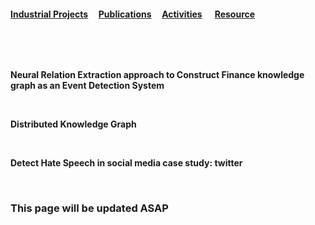 #### [Industrial Projects](./Industrial-Projects.html)&nbsp; &nbsp; &nbsp;[Publications](./Publications.html)&nbsp; &nbsp; &nbsp;[Activities](./Activities.html)&nbsp; &nbsp; &nbsp; [Resource](./Resource.html)&nbsp; &nbsp; &nbsp;

&nbsp;
&nbsp;


&nbsp;
&nbsp;
&nbsp;

**Neural Relation Extraction approach to Construct Finance knowledge graph as an Event Detection System**

&nbsp;
&nbsp;
&nbsp;
&nbsp;

**Distributed Knowledge Graph**

&nbsp;
&nbsp;
&nbsp;

**Detect Hate Speech in social media case study: twitter**

&nbsp;
&nbsp;
&nbsp;
&nbsp;
&nbsp;

### This page will be updated ASAP




